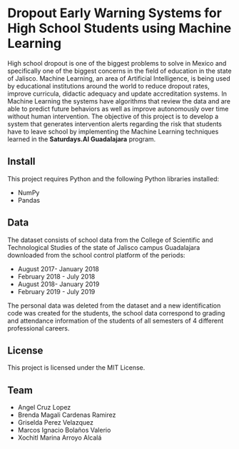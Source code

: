 # Dropout Early Warning Systems for High School Students using Machine Learning
High school dropout is one of the biggest problems to solve in Mexico and specifically one of the biggest concerns in the field of education in the state of Jalisco. Machine Learning, an area of ​​Artificial Intelligence, is being used by educational institutions around the world to reduce dropout rates, improve curricula, didactic adequacy and update accreditation systems. In Machine Learning the systems have algorithms that review the data and are able to predict future behaviors as well as improve autonomously over time without human intervention.
The objective of this project is to develop a system that generates intervention alerts regarding the risk that students have to leave school by implementing the Machine Learning techniques learned in the **Saturdays.AI Guadalajara** program.
## Install
This project requires Python and the following Python libraries installed:
- NumPy
- Pandas
## Data
The dataset consists of school data from the College of Scientific and Technological Studies of the state of Jalisco campus Guadalajara downloaded from the school control platform of the periods:
- August 2017- January 2018
- February 2018 - July 2018
- August 2018- January 2019
- February 2019 - July 2019

The personal data was deleted from the dataset and a new identification code was created for the students, the school data correspond to grading and attendance information of the students of all semesters of 4 different professional careers.
## License
This project is licensed under the MIT License.
## Team
- Angel Cruz Lopez
- Brenda Magali Cardenas Ramirez
- Griselda Perez Velazquez
- Marcos Ignacio Bolaños Valerio
- Xochitl Marina Arroyo Alcalá
